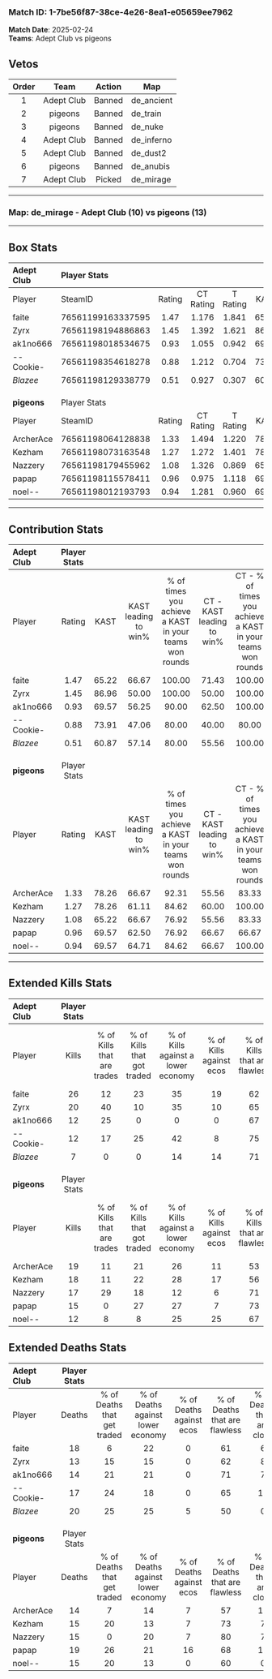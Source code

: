 ### Match ID: 1-7be56f87-38ce-4e26-8ea1-e05659ee7962  
**Match Date**: 2025-02-24  
**Teams**: Adept Club vs pigeons  

## Vetos  

| Order | Team | Action | Map |
| :---: | :--: | :----: | --- |
| 1 | Adept Club | Banned | de_ancient |
| 2 | pigeons | Banned | de_train |
| 3 | pigeons | Banned | de_nuke |
| 4 | Adept Club | Banned | de_inferno |
| 5 | Adept Club | Banned | de_dust2 |
| 6 | pigeons | Banned | de_anubis |
| 7 | Adept Club | Picked | de_mirage |

---  

### **Map**: de_mirage - Adept Club (10) vs pigeons (13)  
---  

## Box Stats  

| **Adept Club** | Player Stats      |        |           |          |       |       |       |         |        |      |     |
| :- | :- | :-: | :-: | :-: | :-: | :-: | :-: | :-: | :-: | :-: | :-: |
| Player         | SteamID           | Rating | CT Rating | T Rating | KAST  |  ADR  | Kills | Assists | Deaths | K/D  | HS% |
| faite          | 76561199163337595 |  1.47  |   1.176   |  1.841   | 65.22 | 111.3 |  26   |    4    |   18   | 1.44 | 65  |
| Zyrx           | 76561198194886863 |  1.45  |   1.392   |  1.621   | 86.96 | 90.7  |  20   |    4    |   13   | 1.54 | 50  |
| ak1no666       | 76561198018534675 |  0.93  |   1.055   |  0.942   | 69.57 | 64.7  |  12   |    6    |   14   | 0.86 | 25  |
| --Cookie-      | 76561198354618278 |  0.88  |   1.212   |  0.704   | 73.91 | 62.8  |  12   |    4    |   17   | 0.71 | 33  |
| _Blazee_       | 76561198129338779 |  0.51  |   0.927   |  0.307   | 60.87 | 54.2  |   7   |    8    |   20   | 0.35 | 57  |
|                |                   |        |           |          |       |       |       |         |        |      |     |
|                |                   |        |           |          |       |       |       |         |        |      |     |
|                |                   |        |           |          |       |       |       |         |        |      |     |
| **pigeons**    | Player Stats      |        |           |          |       |       |       |         |        |      |     |
| Player         | SteamID           | Rating | CT Rating | T Rating | KAST  |  ADR  | Kills | Assists | Deaths | K/D  | HS% |
| ArcherAce      | 76561198064128838 |  1.33  |   1.494   |  1.220   | 78.26 | 83.8  |  19   |    8    |   14   | 1.36 | 26  |
| Kezham         | 76561198073163548 |  1.27  |   1.272   |  1.401   | 78.26 | 88.3  |  18   |    6    |   15   | 1.20 | 27  |
| Nazzery        | 76561198179455962 |  1.08  |   1.326   |  0.869   | 65.22 | 75.6  |  17   |    3    |   15   | 1.13 | 23  |
| papap          | 76561198115578411 |  0.96  |   0.975   |  1.118   | 69.57 | 72.6  |  15   |    7    |   19   | 0.79 | 33  |
| noel--         | 76561198012193793 |  0.94  |   1.281   |  0.960   | 69.57 | 72.9  |  12   |    7    |   15   | 0.80 | 58  |
---  

## Contribution Stats  

| **Adept Club** | Player Stats |       |                      |                                                        |                           |                                                             |                          |                                                            |
| :- | :-: | :-: | :-: | :-: | :-: | :-: | :-: | :-: |
| Player         |    Rating    | KAST  | KAST leading to win% | % of times you achieve a KAST in your teams won rounds | CT - KAST leading to win% | CT - % of times you achieve a KAST in your teams won rounds | T - KAST leading to win% | T - % of times you achieve a KAST in your teams won rounds |
| faite          |     1.47     | 65.22 |        66.67         |                         100.00                         |           71.43           |                           100.00                            |          62.50           |                           100.00                           |
| Zyrx           |     1.45     | 86.96 |        50.00         |                         100.00                         |           50.00           |                           100.00                            |          50.00           |                           100.00                           |
| ak1no666       |     0.93     | 69.57 |        56.25         |                         90.00                          |           62.50           |                           100.00                            |          50.00           |                           80.00                            |
| --Cookie-      |     0.88     | 73.91 |        47.06         |                         80.00                          |           40.00           |                            80.00                            |          57.14           |                           80.00                            |
| _Blazee_       |     0.51     | 60.87 |        57.14         |                         80.00                          |           55.56           |                           100.00                            |          60.00           |                           60.00                            |
|                |              |       |                      |                                                        |                           |                                                             |                          |                                                            |
|                |              |       |                      |                                                        |                           |                                                             |                          |                                                            |
|                |              |       |                      |                                                        |                           |                                                             |                          |                                                            |
| **pigeons**    | Player Stats |       |                      |                                                        |                           |                                                             |                          |                                                            |
| Player         |    Rating    | KAST  | KAST leading to win% | % of times you achieve a KAST in your teams won rounds | CT - KAST leading to win% | CT - % of times you achieve a KAST in your teams won rounds | T - KAST leading to win% | T - % of times you achieve a KAST in your teams won rounds |
| ArcherAce      |     1.33     | 78.26 |        66.67         |                         92.31                          |           55.56           |                            83.33                            |          77.78           |                           100.00                           |
| Kezham         |     1.27     | 78.26 |        61.11         |                         84.62                          |           60.00           |                           100.00                            |          62.50           |                           71.43                            |
| Nazzery        |     1.08     | 65.22 |        66.67         |                         76.92                          |           55.56           |                            83.33                            |          83.33           |                           71.43                            |
| papap          |     0.96     | 69.57 |        62.50         |                         76.92                          |           66.67           |                            66.67                            |          60.00           |                           85.71                            |
| noel--         |     0.94     | 69.57 |        64.71         |                         84.62                          |           66.67           |                           100.00                            |          62.50           |                           71.43                            |
---  

## Extended Kills Stats  

| **Adept Club** | Player Stats |                            |                            |                                    |                         |                              |                                 |                                       |                    |           |
| :- | :-: | :-: | :-: | :-: | :-: | :-: | :-: | :-: | :-: | :-: |
| Player         |    Kills     | % of Kills that are trades | % of Kills that got traded | % of Kills against a lower economy | % of Kills against ecos | % of Kills that are flawless | % of Kills that are close duels | % of Kills that are assisted by flash | Pistol Round Kills | AWP Kills |
| faite          |      26      |             12             |             23             |                 35                 |           19            |              62              |               12                |                   4                   |         1          |     3     |
| Zyrx           |      20      |             40             |             10             |                 35                 |           10            |              65              |                5                |                   5                   |         1          |     1     |
| ak1no666       |      12      |             25             |             0              |                 0                  |            0            |              67              |                8                |                   0                   |         9          |     0     |
| --Cookie-      |      12      |             17             |             25             |                 42                 |            8            |              75              |                0                |                   0                   |         0          |     3     |
| _Blazee_       |      7       |             0              |             0              |                 14                 |           14            |              71              |               14                |                  14                   |         0          |     0     |
|                |              |                            |                            |                                    |                         |                              |                                 |                                       |                    |           |
|                |              |                            |                            |                                    |                         |                              |                                 |                                       |                    |           |
|                |              |                            |                            |                                    |                         |                              |                                 |                                       |                    |           |
| **pigeons**    | Player Stats |                            |                            |                                    |                         |                              |                                 |                                       |                    |           |
| Player         |    Kills     | % of Kills that are trades | % of Kills that got traded | % of Kills against a lower economy | % of Kills against ecos | % of Kills that are flawless | % of Kills that are close duels | % of Kills that are assisted by flash | Pistol Round Kills | AWP Kills |
| ArcherAce      |      19      |             11             |             21             |                 26                 |           11            |              53              |               21                |                  16                   |         0          |     2     |
| Kezham         |      18      |             11             |             22             |                 28                 |           17            |              56              |                0                |                  11                   |         1          |     2     |
| Nazzery        |      17      |             29             |             18             |                 12                 |            6            |              71              |                0                |                   0                   |         9          |     2     |
| papap          |      15      |             0              |             27             |                 27                 |            7            |              73              |                7                |                   0                   |         0          |     0     |
| noel--         |      12      |             8              |             8              |                 25                 |           25            |              67              |                0                |                   0                   |         0          |     2     |
## Extended Deaths Stats  

| **Adept Club** | Player Stats |                             |                                   |                          |                               |                            |                           |               |
| :- | :-: | :-: | :-: | :-: | :-: | :-: | :-: | :-: |
| Player         |    Deaths    | % of Deaths that get traded | % of Deaths against lower economy | % of Deaths against ecos | % of Deaths that are flawless | % of Deaths that are close | % of Deaths while blinded | Deaths to AWP |
| faite          |      18      |              6              |                22                 |            0             |              61               |             6              |             0             |       4       |
| Zyrx           |      13      |             15              |                15                 |            0             |              62               |             8              |             0             |       1       |
| ak1no666       |      14      |             21              |                21                 |            0             |              71               |             7              |             0             |       0       |
| --Cookie-      |      17      |             24              |                18                 |            0             |              65               |             12             |            12             |       2       |
| _Blazee_       |      20      |             25              |                25                 |            5             |              50               |             0              |            15             |       3       |
|                |              |                             |                                   |                          |                               |                            |                           |               |
|                |              |                             |                                   |                          |                               |                            |                           |               |
|                |              |                             |                                   |                          |                               |                            |                           |               |
| **pigeons**    | Player Stats |                             |                                   |                          |                               |                            |                           |               |
| Player         |    Deaths    | % of Deaths that get traded | % of Deaths against lower economy | % of Deaths against ecos | % of Deaths that are flawless | % of Deaths that are close | % of Deaths while blinded | Deaths to AWP |
| ArcherAce      |      14      |              7              |                14                 |            7             |              57               |             14             |             7             |       1       |
| Kezham         |      15      |             20              |                13                 |            7             |              73               |             7              |             0             |       3       |
| Nazzery        |      15      |              0              |                20                 |            7             |              80               |             7              |             0             |       3       |
| papap          |      19      |             26              |                21                 |            16            |              68               |             11             |            11             |       2       |
| noel--         |      15      |             20              |                13                 |            0             |              60               |             0              |             0             |       2       |
